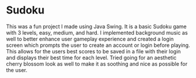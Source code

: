 # Sudoku
This was a fun project I made using Java Swing. It is a basic Sudoku game with 3 levels, easy, medium, and hard. I implemented background music as well to better enhance user gameplay experience and created a login screen which prompts the user to create an account or login before playing. This allows for the users best scores to be saved in a file with their login and displays their best time for each level. Tried going for an aesthetic cherry blossom look as well to make it as soothing and nice as possible for the user.
